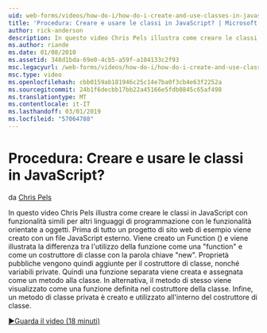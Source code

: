 ```yaml
---
uid: web-forms/videos/how-do-i/how-do-i-create-and-use-classes-in-javascript
title: 'Procedura: Creare e usare le classi in JavaScript? | Microsoft Docs'
author: rick-anderson
description: In questo video Chris Pels illustra come creare le classi in JavaScript con funzionalità simili per altri linguaggi di programmazione con funzionalità orientate a oggetti...
ms.author: riande
ms.date: 01/08/2010
ms.assetid: 348d1bda-69e0-4cb5-a59f-a104133c2f93
msc.legacyurl: /web-forms/videos/how-do-i/how-do-i-create-and-use-classes-in-javascript
msc.type: video
ms.openlocfilehash: cbb0159ab181946c25c14e7ba0f3cb4e63f2252a
ms.sourcegitcommit: 24b1f6decbb17bb22a45166e5fdb0845c65af498
ms.translationtype: MT
ms.contentlocale: it-IT
ms.lasthandoff: 03/01/2019
ms.locfileid: "57064788"
---
```

<a name="how-do-i-create-and-use-classes-in-javascript"></a>Procedura: Creare e usare le classi in JavaScript?
====================
da [Chris Pels](https://twitter.com/chrispels)

In questo video Chris Pels illustra come creare le classi in JavaScript con funzionalità simili per altri linguaggi di programmazione con le funzionalità orientate a oggetti. Prima di tutto un progetto di sito web di esempio viene creato con un file JavaScript esterno. Viene creato un Function () e viene illustrata la differenza tra l'utilizzo della funzione come una "function" e come un costruttore di classe con la parola chiave "new". Proprietà pubbliche vengono quindi aggiunte per il costruttore di classe, nonché variabili private. Quindi una funzione separata viene creata e assegnata come un metodo alla classe. In alternativa, il metodo di stesso viene visualizzato come una funzione definita nel costruttore della classe. Infine, un metodo di classe privata è creato e utilizzato all'interno del costruttore di classe.

[&#9654;Guarda il video (18 minuti)](https://channel9.msdn.com/Blogs/ASP-NET-Site-Videos/how-do-i-create-and-use-classes-in-javascript)
